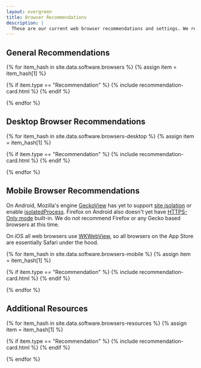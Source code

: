 ```yaml
---
layout: evergreen
title: Browser Recommendations
description: |
  These are our current web browser recommendations and settings. We recommend keeping extensions to a minimum: they have privileged access within your browser, require you to trust the developer, can make you [stand out](https://en.wikipedia.org/wiki/Device_fingerprint#Browser_fingerprint), and [weaken](https://groups.google.com/a/chromium.org/g/chromium-extensions/c/0ei-UCHNm34/m/lDaXwQhzBAAJ) site isolation.
---
```


## General Recommendations
{% for item_hash in site.data.software.browsers %}
{% assign item = item_hash[1] %}

{% if item.type == "Recommendation" %}
{% include recommendation-card.html %}
{% endif %}

{% endfor %}

## Desktop Browser Recommendations
{% for item_hash in site.data.software.browsers-desktop %}
{% assign item = item_hash[1] %}

{% if item.type == "Recommendation" %}
{% include recommendation-card.html %}
{% endif %}

{% endfor %}

## Mobile Browser Recommendations
On Android, Mozilla's engine [GeckoView](https://mozilla.github.io/geckoview/) has yet to support [site isolation](https://hacks.mozilla.org/2021/05/introducing-firefox-new-site-isolation-security-architecture) or enable [isolatedProcess](https://bugzilla.mozilla.org/show_bug.cgi?id=1565196). Firefox on Android also doesn't yet have [HTTPS-Only mode](https://github.com/mozilla-mobile/fenix/issues/16952#issuecomment-907960218) built-in. We do not recommend Firefox or any Gecko based browsers at this time.

On iOS all web browsers use [WKWebView](https://developer.apple.com/documentation/webkit/wkwebview), so all browsers on the App Store are essentially Safari under the hood.

{% for item_hash in site.data.software.browsers-mobile %}
{% assign item = item_hash[1] %}

{% if item.type == "Recommendation" %}
{% include recommendation-card.html %}
{% endif %}

{% endfor %}

## Additional Resources
{% for item_hash in site.data.software.browsers-resources %}
{% assign item = item_hash[1] %}

{% if item.type == "Recommendation" %}
{% include recommendation-card.html %}
{% endif %}

{% endfor %}
